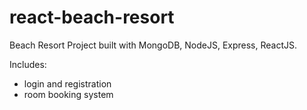 # react-beach-resort
Beach Resort Project built with MongoDB, NodeJS, Express, ReactJS.

Includes:

- login and registration
- room booking system
